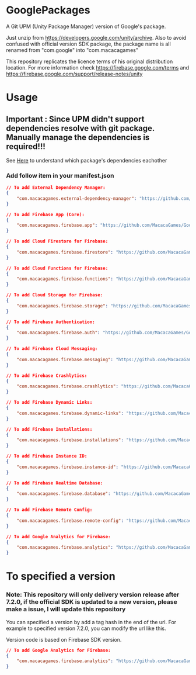# GooglePackages
A Git UPM (Unity Package Manager) version of Google's package.

Just unzip from https://developers.google.com/unity/archive.
Also to avoid confused with official version SDK package, the package name is all renamed from "com.google" into "com.macacagames"

This repository replicates the licence terms of his original distribution location. For more information check https://firebase.google.com/terms and https://firebase.google.com/support/release-notes/unity


# Usage
 
## Important : Since UPM didn't support dependencies resolve with git package. Manually manage the dependencies is required!!!

See [Here](https://developers.google.com/unity/archive) to understand which package's dependencies eachother

### Add follow item in your manifest.json

```json
// To add External Dependency Manager: 
{
    "com.macacagames.external-dependency-manager": "https://github.com/MacacaGames/GooglePackages.git?path=/External Dependency Manager",
}

// To add Firebase App (Core): 
{
    "com.macacagames.firebase.app": "https://github.com/MacacaGames/GooglePackages.git?path=/Firebase App"
}

// To add Cloud Firestore for Firebase: 
{
    "com.macacagames.firebase.firestore": "https://github.com/MacacaGames/GooglePackages.git?path=/Cloud Firestore for Firebase"
}

// To add Cloud Functions for Firebase: 
{
    "com.macacagames.firebase.functions": "https://github.com/MacacaGames/GooglePackages.git?path=/Cloud Functions for Firebase"
}

// To add Cloud Storage for Firebase: 
{
    "com.macacagames.firebase.storage": "https://github.com/MacacaGames/GooglePackages.git?path=/Cloud Storage for Firebase"
}

// To add Firebase Authentication: 
{
    "com.macacagames.firebase.auth": "https://github.com/MacacaGames/GooglePackages.git?path=/Firebase Authentication"
}

// To add Firebase Cloud Messaging: 
{
    "com.macacagames.firebase.messaging": "https://github.com/MacacaGames/GooglePackages.git?path=/Firebase Cloud Messaging"
}

// To add Firebase Crashlytics: 
{
    "com.macacagames.firebase.crashlytics": "https://github.com/MacacaGames/GooglePackages.git?path=/Firebase Crashlytics"
}

// To add Firebase Dynamic Links: 
{
    "com.macacagames.firebase.dynamic-links": "https://github.com/MacacaGames/GooglePackages.git?path=/Firebase Dynamic Links"
}

// To add Firebase Installations: 
{
    "com.macacagames.firebase.installations": "https://github.com/MacacaGames/GooglePackages.git?path=/Firebase Installations"
}

// To add Firebase Instance ID: 
{
    "com.macacagames.firebase.instance-id": "https://github.com/MacacaGames/GooglePackages.git?path=/Firebase Instance ID"
}

// To add Firebase Realtime Database: 
{
    "com.macacagames.firebase.database": "https://github.com/MacacaGames/GooglePackages.git?path=/Firebase Realtime Database"
}

// To add Firebase Remote Config: 
{
    "com.macacagames.firebase.remote-config": "https://github.com/MacacaGames/GooglePackages.git?path=/Firebase Remote Config"
}

// To add Google Analytics for Firebase: 
{
    "com.macacagames.firebase.analytics": "https://github.com/MacacaGames/GooglePackages.git?path=/Google Analytics for Firebase"
}

```

# To specified a version

### Note: This repository will only delivery version release after 7.2.0, if the official SDK is updated to a new version, please make a issue, I will update this repository

You can specified a version by add a tag hash in the end of the url.
For example to specified version 7.2.0, you can modify the url like this.

Version code is based on Firebase SDK version.


```json
// To add Google Analytics for Firebase: 
{
    "com.macacagames.firebase.analytics": "https://github.com/MacacaGames/GooglePackages.git?path=/Google Analytics for Firebase#7.2.0"
}

```
